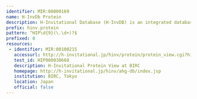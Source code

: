 ```yaml
---
identifier: MIR:00000169
name: H-InvDb Protein
description: H-Invitational Database (H-InvDB) is an integrated database of human genes and transcripts. It provides curated annotations of human genes and transcripts including gene structures, alternative splicing isoforms, non-coding functional RNAs, protein functions, functional domains, sub-cellular localizations, metabolic pathways, protein 3D structure, genetic polymorphisms (SNPs, indels and microsatellite repeats), relation with diseases, gene expression profiling, molecular evolutionary features, protein-protein interactions (PPIs) and gene families/groups. This datatype provides access to the 'Protein' view.
prefix: hinv.protein
pattern: ^HIP\d{9}(\.\d+)?$
prefixed: 0
resources:
 - identifier: MIR:00100215
   accessurl: http://h-invitational.jp/hinv/protein/protein_view.cgi?hip_id=${id}
   test_id: HIP000030660
   description: H-Invitational Protein View at BIRC
   homepage: http://h-invitational.jp/hinv/ahg-db/index.jsp
   institution: BIRC, Tokyo
   location: Japan
   official: false
---
```

